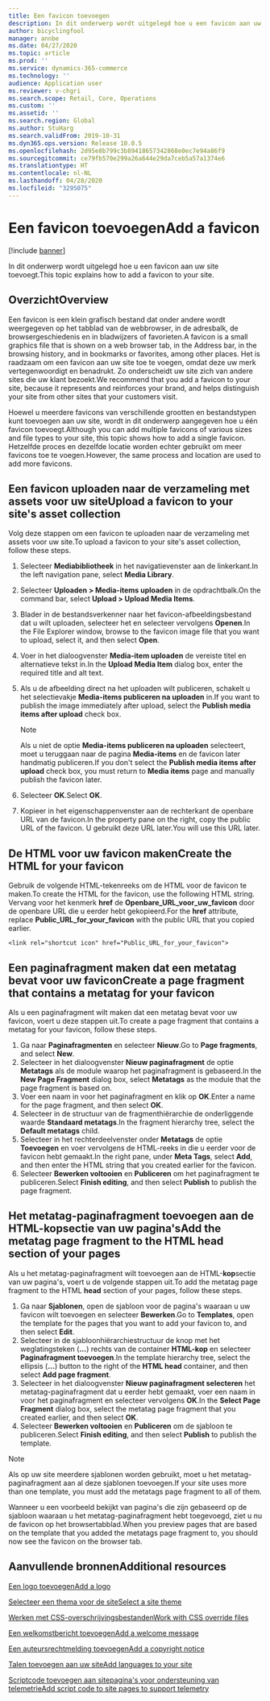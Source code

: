 ```yaml
---
title: Een favicon toevoegen
description: In dit onderwerp wordt uitgelegd hoe u een favicon aan uw site toevoegt.
author: bicyclingfool
manager: annbe
ms.date: 04/27/2020
ms.topic: article
ms.prod: ''
ms.service: dynamics-365-commerce
ms.technology: ''
audience: Application user
ms.reviewer: v-chgri
ms.search.scope: Retail, Core, Operations
ms.custom: ''
ms.assetid: ''
ms.search.region: Global
ms.author: StuHarg
ms.search.validFrom: 2019-10-31
ms.dyn365.ops.version: Release 10.0.5
ms.openlocfilehash: 2d95e8b799c3b89418657342868e0ec7e94a86f9
ms.sourcegitcommit: ce79fb570e299a26a644e29da7ceb5a57a1374e6
ms.translationtype: HT
ms.contentlocale: nl-NL
ms.lasthandoff: 04/28/2020
ms.locfileid: "3295075"
---
```

# <a name="add-a-favicon"></a><span data-ttu-id="572f4-103">Een favicon toevoegen</span><span class="sxs-lookup"><span data-stu-id="572f4-103">Add a favicon</span></span>

[!include [banner](includes/banner.md)]

<span data-ttu-id="572f4-104">In dit onderwerp wordt uitgelegd hoe u een favicon aan uw site toevoegt.</span><span class="sxs-lookup"><span data-stu-id="572f4-104">This topic explains how to add a favicon to your site.</span></span>

## <a name="overview"></a><span data-ttu-id="572f4-105">Overzicht</span><span class="sxs-lookup"><span data-stu-id="572f4-105">Overview</span></span>

<span data-ttu-id="572f4-106">Een favicon is een klein grafisch bestand dat onder andere wordt weergegeven op het tabblad van de webbrowser, in de adresbalk, de browsergeschiedenis en in bladwijzers of favorieten.</span><span class="sxs-lookup"><span data-stu-id="572f4-106">A favicon is a small graphics file that is shown on a web browser tab, in the Address bar, in the browsing history, and in bookmarks or favorites, among other places.</span></span> <span data-ttu-id="572f4-107">Het is raadzaam om een favicon aan uw site toe te voegen, omdat deze uw merk vertegenwoordigt en benadrukt. Zo onderscheidt uw site zich van andere sites die uw klant bezoekt.</span><span class="sxs-lookup"><span data-stu-id="572f4-107">We recommend that you add a favicon to your site, because it represents and reinforces your brand, and helps distinguish your site from other sites that your customers visit.</span></span>

<span data-ttu-id="572f4-108">Hoewel u meerdere favicons van verschillende grootten en bestandstypen kunt toevoegen aan uw site, wordt in dit onderwerp aangegeven hoe u één favicon toevoegt.</span><span class="sxs-lookup"><span data-stu-id="572f4-108">Although you can add multiple favicons of various sizes and file types to your site, this topic shows how to add a single favicon.</span></span> <span data-ttu-id="572f4-109">Hetzelfde proces en dezelfde locatie worden echter gebruikt om meer favicons toe te voegen.</span><span class="sxs-lookup"><span data-stu-id="572f4-109">However, the same process and location are used to add more favicons.</span></span>

## <a name="upload-a-favicon-to-your-sites-asset-collection"></a><span data-ttu-id="572f4-110">Een favicon uploaden naar de verzameling met assets voor uw site</span><span class="sxs-lookup"><span data-stu-id="572f4-110">Upload a favicon to your site's asset collection</span></span>

<span data-ttu-id="572f4-111">Volg deze stappen om een favicon te uploaden naar de verzameling met assets voor uw site.</span><span class="sxs-lookup"><span data-stu-id="572f4-111">To upload a favicon to your site's asset collection, follow these steps.</span></span>

1. <span data-ttu-id="572f4-112">Selecteer **Mediabibliotheek** in het navigatievenster aan de linkerkant.</span><span class="sxs-lookup"><span data-stu-id="572f4-112">In the left navigation pane, select **Media Library**.</span></span>
1. <span data-ttu-id="572f4-113">Selecteer **Uploaden \> Media-items uploaden** in de opdrachtbalk.</span><span class="sxs-lookup"><span data-stu-id="572f4-113">On the command bar, select **Upload \> Upload Media Items**.</span></span>
1. <span data-ttu-id="572f4-114">Blader in de bestandsverkenner naar het favicon-afbeeldingsbestand dat u wilt uploaden, selecteer het en selecteer vervolgens **Openen**.</span><span class="sxs-lookup"><span data-stu-id="572f4-114">In the File Explorer window, browse to the favicon image file that you want to upload, select it, and then select **Open**.</span></span>
1. <span data-ttu-id="572f4-115">Voer in het dialoogvenster **Media-item uploaden** de vereiste titel en alternatieve tekst in.</span><span class="sxs-lookup"><span data-stu-id="572f4-115">In the **Upload Media Item** dialog box, enter the required title and alt text.</span></span>
1. <span data-ttu-id="572f4-116">Als u de afbeelding direct na het uploaden wilt publiceren, schakelt u het selectievakje **Media-items publiceren na uploaden** in.</span><span class="sxs-lookup"><span data-stu-id="572f4-116">If you want to publish the image immediately after upload, select the **Publish media items after upload** check box.</span></span>

    > [!NOTE]
    > <span data-ttu-id="572f4-117">Als u niet de optie **Media-items publiceren na uploaden** selecteert, moet u teruggaan naar de pagina **Media-items** en de favicon later handmatig publiceren.</span><span class="sxs-lookup"><span data-stu-id="572f4-117">If you don't select the **Publish media items after upload** check box, you must return to **Media items** page and manually publish the favicon later.</span></span>

1. <span data-ttu-id="572f4-118">Selecteer **OK**.</span><span class="sxs-lookup"><span data-stu-id="572f4-118">Select **OK**.</span></span>
1. <span data-ttu-id="572f4-119">Kopieer in het eigenschappenvenster aan de rechterkant de openbare URL van de favicon.</span><span class="sxs-lookup"><span data-stu-id="572f4-119">In the property pane on the right, copy the public URL of the favicon.</span></span> <span data-ttu-id="572f4-120">U gebruikt deze URL later.</span><span class="sxs-lookup"><span data-stu-id="572f4-120">You will use this URL later.</span></span>

## <a name="create-the-html-for-your-favicon"></a><span data-ttu-id="572f4-121">De HTML voor uw favicon maken</span><span class="sxs-lookup"><span data-stu-id="572f4-121">Create the HTML for your favicon</span></span>

<span data-ttu-id="572f4-122">Gebruik de volgende HTML-tekenreeks om de HTML voor de favicon te maken.</span><span class="sxs-lookup"><span data-stu-id="572f4-122">To create the HTML for the favicon, use the following HTML string.</span></span> <span data-ttu-id="572f4-123">Vervang voor het kenmerk **href** de **Openbare\_URL\_voor\_uw\_favicon** door de openbare URL die u eerder hebt gekopieerd.</span><span class="sxs-lookup"><span data-stu-id="572f4-123">For the **href** attribute, replace **Public\_URL\_for\_your\_favicon** with the public URL that you copied earlier.</span></span>

`<link rel="shortcut icon" href="Public_URL_for_your_favicon">`

## <a name="create-a-page-fragment-that-contains-a-metatag-for-your-favicon"></a><span data-ttu-id="572f4-124">Een paginafragment maken dat een metatag bevat voor uw favicon</span><span class="sxs-lookup"><span data-stu-id="572f4-124">Create a page fragment that contains a metatag for your favicon</span></span>

<span data-ttu-id="572f4-125">Als u een paginafragment wilt maken dat een metatag bevat voor uw favicon, voert u deze stappen uit.</span><span class="sxs-lookup"><span data-stu-id="572f4-125">To create a page fragment that contains a metatag for your favicon, follow these steps.</span></span>

1. <span data-ttu-id="572f4-126">Ga naar **Paginafragmenten** en selecteer **Nieuw**.</span><span class="sxs-lookup"><span data-stu-id="572f4-126">Go to **Page fragments**, and select **New**.</span></span>
1. <span data-ttu-id="572f4-127">Selecteer in het dialoogvenster **Nieuw paginafragment** de optie **Metatags** als de module waarop het paginafragment is gebaseerd.</span><span class="sxs-lookup"><span data-stu-id="572f4-127">In the **New Page Fragment** dialog box, select **Metatags** as the module that the page fragment is based on.</span></span>
1. <span data-ttu-id="572f4-128">Voer een naam in voor het paginafragment en klik op **OK**.</span><span class="sxs-lookup"><span data-stu-id="572f4-128">Enter a name for the page fragment, and then select **OK**.</span></span>
1. <span data-ttu-id="572f4-129">Selecteer in de structuur van de fragmenthiërarchie de onderliggende waarde **Standaard metatags**.</span><span class="sxs-lookup"><span data-stu-id="572f4-129">In the fragment hierarchy tree, select the **Default metatags** child.</span></span>
1. <span data-ttu-id="572f4-130">Selecteer in het rechterdeelvenster onder **Metatags** de optie **Toevoegen** en voer vervolgens de HTML-reeks in die u eerder voor de favicon hebt gemaakt.</span><span class="sxs-lookup"><span data-stu-id="572f4-130">In the right pane, under **Meta Tags**, select **Add**, and then enter the HTML string that you created earlier for the favicon.</span></span> 
1. <span data-ttu-id="572f4-131">Selecteer **Bewerken voltooien** en **Publiceren** om het paginafragment te publiceren.</span><span class="sxs-lookup"><span data-stu-id="572f4-131">Select **Finish editing**, and then select **Publish** to publish the page fragment.</span></span>

## <a name="add-the-metatag-page-fragment-to-the-html-head-section-of-your-pages"></a><span data-ttu-id="572f4-132">Het metatag-paginafragment toevoegen aan de HTML-kopsectie van uw pagina's</span><span class="sxs-lookup"><span data-stu-id="572f4-132">Add the metatag page fragment to the HTML head section of your pages</span></span>

<span data-ttu-id="572f4-133">Als u het metatag-paginafragment wilt toevoegen aan de HTML-**kop**sectie van uw pagina's, voert u de volgende stappen uit.</span><span class="sxs-lookup"><span data-stu-id="572f4-133">To add the metatag page fragment to the HTML **head** section of your pages, follow these steps.</span></span>

1. <span data-ttu-id="572f4-134">Ga naar **Sjablonen**, open de sjabloon voor de pagina's waaraan u uw favicon wilt toevoegen en selecteer **Bewerken**.</span><span class="sxs-lookup"><span data-stu-id="572f4-134">Go to **Templates**, open the template for the pages that you want to add your favicon to, and then select **Edit**.</span></span>
1. <span data-ttu-id="572f4-135">Selecteer in de sjabloonhiërarchiestructuur de knop met het weglatingsteken (**...**) rechts van de container **HTML-kop** en selecteer **Paginafragment toevoegen**.</span><span class="sxs-lookup"><span data-stu-id="572f4-135">In the template hierarchy tree, select the ellipsis (**...**) button to the right of the **HTML head** container, and then select **Add page fragment**.</span></span>
1. <span data-ttu-id="572f4-136">Selecteer in het dialoogvenster **Nieuw paginafragment selecteren** het metatag-paginafragment dat u eerder hebt gemaakt, voer een naam in voor het paginafragment en selecteer vervolgens **OK**.</span><span class="sxs-lookup"><span data-stu-id="572f4-136">In the **Select Page Fragment** dialog box, select the metatag page fragment that you created earlier, and then select **OK**.</span></span>
1. <span data-ttu-id="572f4-137">Selecteer **Bewerken voltooien** en **Publiceren** om de sjabloon te publiceren.</span><span class="sxs-lookup"><span data-stu-id="572f4-137">Select **Finish editing**, and then select **Publish** to publish the template.</span></span>

> [!NOTE]
> <span data-ttu-id="572f4-138">Als op uw site meerdere sjablonen worden gebruikt, moet u het metatag-paginafragment aan al deze sjablonen toevoegen.</span><span class="sxs-lookup"><span data-stu-id="572f4-138">If your site uses more than one template, you must add the metatags page fragment to all of them.</span></span>

<span data-ttu-id="572f4-139">Wanneer u een voorbeeld bekijkt van pagina's die zijn gebaseerd op de sjabloon waaraan u het metatag-paginafragment hebt toegevoegd, ziet u nu de favicon op het browsertabblad.</span><span class="sxs-lookup"><span data-stu-id="572f4-139">When you preview pages that are based on the template that you added the metatags page fragment to, you should now see the favicon on the browser tab.</span></span>

## <a name="additional-resources"></a><span data-ttu-id="572f4-140">Aanvullende bronnen</span><span class="sxs-lookup"><span data-stu-id="572f4-140">Additional resources</span></span>

[<span data-ttu-id="572f4-141">Een logo toevoegen</span><span class="sxs-lookup"><span data-stu-id="572f4-141">Add a logo</span></span>](add-logo.md)

[<span data-ttu-id="572f4-142">Selecteer een thema voor de site</span><span class="sxs-lookup"><span data-stu-id="572f4-142">Select a site theme</span></span>](select-site-theme.md)

[<span data-ttu-id="572f4-143">Werken met CSS-overschrijvingsbestanden</span><span class="sxs-lookup"><span data-stu-id="572f4-143">Work with CSS override files</span></span>](css-override-files.md)

[<span data-ttu-id="572f4-144">Een welkomstbericht toevoegen</span><span class="sxs-lookup"><span data-stu-id="572f4-144">Add a welcome message</span></span>](add-welcome-message.md)

[<span data-ttu-id="572f4-145">Een auteursrechtmelding toevoegen</span><span class="sxs-lookup"><span data-stu-id="572f4-145">Add a copyright notice</span></span>](add-copyright-notice.md)

[<span data-ttu-id="572f4-146">Talen toevoegen aan uw site</span><span class="sxs-lookup"><span data-stu-id="572f4-146">Add languages to your site</span></span>](add-languages-to-site.md)

[<span data-ttu-id="572f4-147">Scriptcode toevoegen aan sitepagina's voor ondersteuning van telemetrie</span><span class="sxs-lookup"><span data-stu-id="572f4-147">Add script code to site pages to support telemetry</span></span>](add-telemetry.md)

